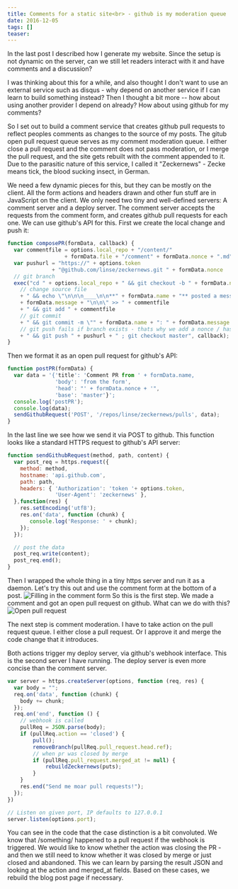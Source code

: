 ```yaml
---
title: Comments for a static site<br> - github is my moderation queue
date: 2016-12-05
tags: []
teaser:
---
```

In the last post I described how I generate my website. 
Since the setup is not dynamic on the server, can we still let readers interact with it and have comments and a discussion?

I was thinking about this for a while, and also thought I don't want to use an external service such as disqus - why depend on another service if I can learn to build something instead? Then I thought a bit more -- how about using another provider I depend on already? How about using github for my comments?

So I set out to build a comment service that creates github pull requests to reflect peoples comments as changes to the source of my posts.
The gitub open pull request queue serves as my comment moderation queue. I either close a pull request and the comment does not pass moderation, or I merge the pull request, and the site gets rebuilt with the comment appended to it.
Due to the parasitic nature of this service, I called it "Zeckernews" - Zecke means tick, the blood sucking insect, in German.

We need a few dynamic pieces for this, but they can be mostly on the client. All the form actions and headers drawn and other fun stuff are in JavaScript on the client.
We only need two tiny and well-defined servers: A comment server and a deploy server.
The comment server accepts the requests from the comment form, and creates github pull requests for each one.
We can use github's API for this.
First we create the local change and push it:

```` javascript
function composePR(formData, callback) {
  var commentfile = options.local_repo + "/content/" 
                  + formData.file + "/comment" + formData.nonce + ".md";
  var pushurl = "https://" + options.token 
              + "@github.com/linse/zeckernews.git " + formData.nonce 
  // git branch
  exec("cd " + options.local_repo + " && git checkout -b " + formData.nonce
    // change source file
    + " && echo \"\n\n\n____\n\n**" + formData.name + "** posted a message:\n\n> " 
    + formData.message + "\n\n\" >> " + commentfile
    + " && git add " + commentfile
    // git commit
    + " && git commit -m \"" + formData.name + ": " + formData.message + "\" content"
    // git push fails if branch exists - thats why we add a nonce / hash
    + " && git push " + pushurl + " ; git checkout master", callback);
}
````

Then we format it as an open pull request for github's API:

```` javascript
function postPR(formData) {
  var data = '{'title': 'Comment PR from ' + formData.name,
               'body': 'from the form',
               'head': "' + formData.nonce + '",
               'base': 'master'}';
  console.log('postPR');
  console.log(data);
  sendGithubRequest('POST', '/repos/linse/zeckernews/pulls', data);
}
````

In the last line we see how we send it via POST to github. 
This function looks like a standard HTTPS request to github's API server:

```` javascript
function sendGithubRequest(method, path, content) {
  var post_req = https.request({
    method: method,
    hostname: 'api.github.com',
    path: path,
    headers: { 'Authorization': 'token '+ options.token,
               'User-Agent': 'zeckernews' },
  },function(res) {
    res.setEncoding('utf8');
    res.on('data', function (chunk) {
       console.log('Response: ' + chunk);
    });
  });

  // post the data
  post_req.write(content);
  post_req.end();
}
````

Then I wrapped the whole thing in a tiny https server and run it as a daemon. Let's try this out and use the comment form at the bottom of a post.
![Filling in the comment form](http://i.imgur.com/uuPsU4h.png)
So this is the first step. We made a comment and got an open pull request on github.
What can we do with this?
![Open pull request](http://i.imgur.com/YxipNXz.png)

The next step is comment moderation. I have to take action on the pull request queue.
I either close a pull request. 
<PIC OF ME CLOSING IT>
Or I approve it and merge the code change that it introduces.
<PIC OF ME MERGING IT>

Both actions trigger my deploy server, via github's webhook interface. 
This is the second server I have running. The deploy server is even more concise than the comment server.

```` javascript
var server = https.createServer(options, function (req, res) {
  var body = "";
  req.on('data', function (chunk) {
    body += chunk;
  });
  req.on('end', function () {
    // webhook is called
    pullReq = JSON.parse(body);
    if (pullReq.action == 'closed') {
        pull();
        removeBranch(pullReq.pull_request.head.ref);
        // when pr was closed by merge
        if (pullReq.pull_request.merged_at != null) {
            rebuildZeckernews(puts);
        }
    }
    res.end("Send me moar pull requests!");
  });
})

// Listen on given port, IP defaults to 127.0.0.1
server.listen(options.port);
````

You can see in the code that the case distinction is a bit convoluted.
We know that /something/ happened to a pull request if the webhook is triggered.
We would like to know whether the action was closing the PR - and then we still need to know whether it was closed by merge or just closed and abandoned.
This we can learn by parsing the result JSON and looking at the action and merged_at fields.
Based on these cases, we rebuild the blog post page if necessary.

